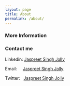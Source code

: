 ```yaml
---
layout: page
title: About
permalink: /about/
---
```

### More Information

### Contact me
Linkedin: [Jaspreet Singh Jolly](https://www.linkedin.com/in/jaspreetjolly/)

Email:&nbsp;&nbsp;&nbsp;&nbsp;    [Jaspreet Singh Jolly](mailto:jaspreet.jolly@microsoft.com)

Twitter:&nbsp;&nbsp;  [Jaspreet Singh Jolly](https://twitter.com/JaspreetJolly1)
